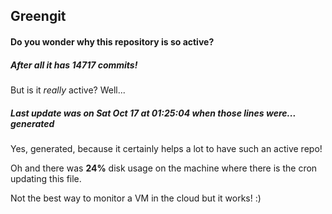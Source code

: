 ## Greengit

#### Do you wonder why this repository is so active?

##### After all it has 14717 commits!

But is it *really* active? Well...

##### Last update was on Sat Oct 17 at 01:25:04 when those lines were... generated

Yes, generated, because it certainly helps a lot to have such an active repo!

Oh and there was **24%** disk usage on the machine
where there is the cron updating this file.

Not the best way to monitor a VM in the cloud but it works! :)
